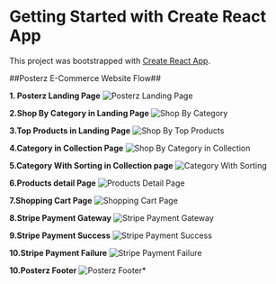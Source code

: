 # Getting Started with Create React App

This project was bootstrapped with [Create React App](https://github.com/facebook/create-react-app).

##Posterz E-Commerce Website Flow##

**1. Posterz Landing Page**
![Posterz Landing Page](https://res.cloudinary.com/dchyp1crz/image/upload/v1687632363/Posters%20ScreenShots/Landing_Page_y25xuk.png "Posterz Landing Page")

**2.Shop By Category in Landing Page**
![Shop By Category](https://res.cloudinary.com/dchyp1crz/image/upload/v1687632347/Posters%20ScreenShots/Shop_by_category_gebmee.png "Shop By Category")

**3.Top Products in Landing Page**
![Shop By Top Products](https://res.cloudinary.com/dchyp1crz/image/upload/v1687632350/Posters%20ScreenShots/products_LP_tbnexh.png "Shop By Top Products")

**4.Category in Collection Page**
![Shop By Category in Collection](https://res.cloudinary.com/dchyp1crz/image/upload/v1687632347/Posters%20ScreenShots/collection_page_iyoqjn.png "Shop By Category in Collection")

**5.Category With Sorting in Collection page**
![Category With Sorting](https://res.cloudinary.com/dchyp1crz/image/upload/v1687632351/Posters%20ScreenShots/Collection_with_Sorting_sj9tiq.png "Category With Sorting")

**6.Products detail Page**
![Products Detail Page](https://res.cloudinary.com/dchyp1crz/image/upload/v1687632353/Posters%20ScreenShots/Product_Details_Page_aqvpgz.png  "Products Detail Page")

**7.Shopping Cart Page**
![Shopping Cart Page](https://res.cloudinary.com/dchyp1crz/image/upload/v1687632345/Posters%20ScreenShots/Shopping_Cart_kcdbvy.png 
"Shopping Cart Page")

**8.Stripe Payment Gateway**
![Stripe Payment Gateway](https://res.cloudinary.com/dchyp1crz/image/upload/v1687632345/Posters%20ScreenShots/Stripe_Payment_Gateway_qzbeua.png
"Stripe Payment Gateway")

**9.Stripe Payment Success**
![Stripe Payment Success](https://res.cloudinary.com/dchyp1crz/image/upload/v1687632336/Posters%20ScreenShots/Payment_Successfully_ho1pt2.png
"Stripe Payment Success")

**10.Stripe Payment Failure**
![Stripe Payment Failure](https://res.cloudinary.com/dchyp1crz/image/upload/v1687632335/Posters%20ScreenShots/Payment_Failed_Page_wyooar.png
"Stripe Payment Failure")

**10.Posterz Footer**
![Posterz Footer*](https://res.cloudinary.com/dchyp1crz/image/upload/v1687632335/Posters%20ScreenShots/footer_n426ni.png 
"Posterz Footer*")
